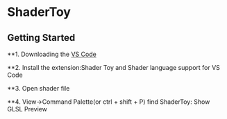 # ShaderToy
## Getting Started
**1. Downloading the [VS Code](https://code.visualstudio.com/)

**2. Install the extension:Shader Toy and Shader language support for VS Code

**3. Open shader file 

**4. View->Command Palette(or ctrl + shift + P) find ShaderToy: Show GLSL Preview
